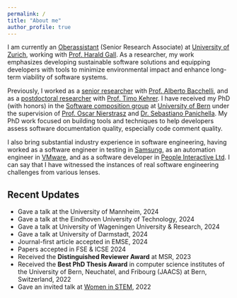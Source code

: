 ```yaml
---
permalink: /
title: "About me"
author_profile: true
---
```


<!--
<p align="center">
  <img src="http://localhost:4000/images/Pooja.JPG?raw=true" alt="Photo" style="width: 250px;"/> 
</p>
-->
I am currently an [Oberassistant](https://www.ifi.uzh.ch/en/seal.html) (Senior Research Associate) at [University of Zurich](https://www.uzh.ch/en.html), working with [Prof. Harald Gall](https://www.ifi.uzh.ch/en/seal/people/gall.html). 
As a researcher, my work emphasizes developing sustainable software solutions and equipping developers with tools to minimize environmental impact and enhance long-term viability of software systems. 


Previously, I worked as a 
[senior researcher](https://www.ifi.uzh.ch/en/zest/people/pooja.html) with [Prof. Alberto Bacchelli](https://sback.it/), and as a [postdoctoral researcher](https://seg.inf.unibe.ch/team/) with [Prof. Timo Kehrer](https://seg.inf.unibe.ch/people/timo/).
I have received my PhD (with honors) in the [Software composition group](http://scg.unibe.ch/) at [University of Bern](https://www.unibe.ch/) under the supervision of [Prof. Oscar Nierstrasz](http://scg.unibe.ch/staff/oscar) and [Dr. Sebastiano Panichella](https://spanichella.github.io/).
My PhD work focused on building tools and techniques to help developers assess software documentation quality, especially code comment quality.

I also bring substantial industry experience in software engineering, having worked as a software engineer in testing in [Samsung](https://research.samsung.com/sri-n), as an automation engineer in [VMware](https://www.vmware.com/), and as a software developer in [People Interactive Ltd](https://www.linkedin.com/company/atshaadidotcom/).
I can say that I have witnessed the instances of real software engineering challenges from various lenses.


## Recent Updates
- Gave a talk at the University of Mannheim, 2024
- Gave a talk at the Eindhoven University of Technology, 2024
- Gave a talk at University of Wageningen University & Research, 2024
- Gave a talk at University of Darmstadt, 2024
- Journal-first article accepted in EMSE, 2024
- Papers accepted in FSE & ICSE 2024
- Received the **Distinguished Reviewer Award** at MSR, 2023
- Received the **Best PhD Thesis Award** in computer science institutes of the University of Bern, Neuchatel, and Fribourg (JAACS) at Bern, Switzerland, 2022
- Gave an invited talk at [Women in STEM](https://www.w-stem.org/), 2022